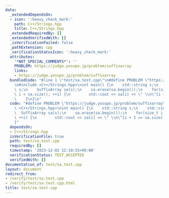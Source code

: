 ```yaml
---
data:
  _extendedDependsOn:
  - icon: ':heavy_check_mark:'
    path: C++/Strings.hpp
    title: C++/Strings.hpp
  _extendedRequiredBy: []
  _extendedVerifiedWith: []
  _isVerificationFailed: false
  _pathExtension: cpp
  _verificationStatusIcon: ':heavy_check_mark:'
  attributes:
    '*NOT_SPECIAL_COMMENTS*': ''
    PROBLEM: https://judge.yosupo.jp/problem/suffixarray
    links:
    - https://judge.yosupo.jp/problem/suffixarray
  bundledCode: "#line 1 \"test/sa.test.cpp\"\n#define PROBLEM \"https://judge.yosupo.jp/problem/suffixarray\"\
    \n#include <C++/Strings.hpp>\nint main() {\n    std::string s;\n    std::cin >>\
    \ s;\n    SuffixArray sa(s);\n    sa.erase(sa.begin());\n    for(size_t i = 0;\
    \ i < sa.size(); ++i) {\n        std::cout << sa[i] << \" \\n\"[i + 1 == sa.size()];\n\
    \    }\n}\n"
  code: "#define PROBLEM \"https://judge.yosupo.jp/problem/suffixarray\"\n#include\
    \ <C++/Strings.hpp>\nint main() {\n    std::string s;\n    std::cin >> s;\n  \
    \  SuffixArray sa(s);\n    sa.erase(sa.begin());\n    for(size_t i = 0; i < sa.size();\
    \ ++i) {\n        std::cout << sa[i] << \" \\n\"[i + 1 == sa.size()];\n    }\n\
    }"
  dependsOn:
  - C++/Strings.hpp
  isVerificationFile: true
  path: test/sa.test.cpp
  requiredBy: []
  timestamp: '2023-12-02 12:10:55+09:00'
  verificationStatus: TEST_ACCEPTED
  verifiedWith: []
documentation_of: test/sa.test.cpp
layout: document
redirect_from:
- /verify/test/sa.test.cpp
- /verify/test/sa.test.cpp.html
title: test/sa.test.cpp
---
```

